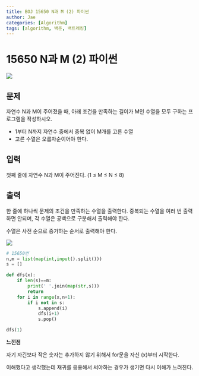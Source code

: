 ```yaml
---
title: BOJ 15650 N과 M (2) 파이썬
author: Jae
categories: [Algorithm]
tags: [algorithm, 백준, 백트래킹]
---
```


# 15650 N과 M (2) 파이썬

![](https://images.velog.io/images/a87380/post/418808f3-af3e-49fc-b146-f17714cb16fa/image.png)

## 문제

자연수 N과 M이 주어졌을 때, 아래 조건을 만족하는 길이가 M인 수열을 모두 구하는 프로그램을 작성하시오.

- 1부터 N까지 자연수 중에서 중복 없이 M개를 고른 수열
- 고른 수열은 오름차순이어야 한다.

## 입력

첫째 줄에 자연수 N과 M이 주어진다. (1 ≤ M ≤ N ≤ 8)

## 출력

한 줄에 하나씩 문제의 조건을 만족하는 수열을 출력한다. 중복되는 수열을 여러 번 출력하면 안되며, 각 수열은 공백으로 구분해서 출력해야 한다.

수열은 사전 순으로 증가하는 순서로 출력해야 한다.

![](https://images.velog.io/images/a87380/post/8e4369ce-1f0d-43bd-a842-2f50b4fbc9e0/image.png)

```python
# 15650번
n,m = list(map(int,input().split()))
s = []

def dfs(x):
    if len(s)==m:
        print(' '.join(map(str,s)))
        return
    for i in range(x,n+1):
        if i not in s:
            s.append(i)
            dfs(i+1)
            s.pop()

dfs(1)
```

**느낀점**

자기 자긴보다 작은 숫자는 추가하지 않기 위해서 for문을 자신 (x)부터 시작한다.

이해했다고 생각했는데 재귀를 응용해서 써야하는 경우가 생기면 다시 이해가 느려진다.
